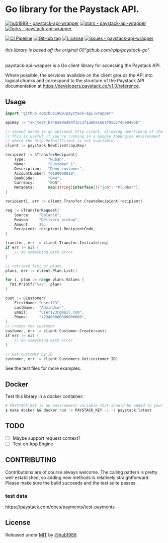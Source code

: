 # Go library for the Paystack API.
[![hub1989 - paystack-api-wrapper](https://img.shields.io/static/v1?label=hub1989&message=paystack-api-wrapper&color=blue&logo=github)](https://github.com/hub1989/paystack-api-wrapper "Go to GitHub repo")
[![stars - paystack-api-wrapper](https://img.shields.io/github/stars/hub1989/paystack-api-wrapper?style=social)](https://github.com/hub1989/paystack-api-wrapper)
[![forks - paystack-api-wrapper](https://img.shields.io/github/forks/hub1989/paystack-api-wrapper?style=social)](https://github.com/hub1989/paystack-api-wrapper)

[![CI Pipeline](https://github.com/hub1989/paystack-api-wrapper/workflows/CI%20Pipeline/badge.svg)](https://github.com/hub1989/paystack-api-wrapper/actions?query=workflow:"CI+Pipeline")
[![GitHub tag](https://img.shields.io/github/tag/hub1989/paystack-api-wrapper?include_prereleases=&sort=semver&color=blue)](https://github.com/hub1989/paystack-api-wrapper/releases/)
[![License](https://img.shields.io/badge/License-MIT-blue)](#license)
[![issues - paystack-api-wrapper](https://img.shields.io/github/issues/hub1989/paystack-api-wrapper)](https://github.com/hub1989/paystack-api-wrapper/issues)

###### this library is based off the original 00"github.com/rpip/paystack-go"
paystack-api-wrapper is a Go client library for accessing the Paystack API.

Where possible, the services available on the client groups the API into logical chunks and correspond to the structure of the Paystack API documentation at https://developers.paystack.co/v1.0/reference.

## Usage

``` go
import "github.com/hub1989/paystack-api-wrapper"

apiKey := "sk_test_b748a89ad84f35c2f1a8b81681f956274de048bb"

// second param is an optional http client, allowing overriding of the HTTP client to use.
// This is useful if you're running in a Google AppEngine environment
// where the http.DefaultClient is not available.
client := paystack.NewClient(apiKey)

recipient := &TransferRecipient{
    Type:          "Nuban",
    Name:          "Customer 1",
    Description:   "Demo customer",
    AccountNumber: "0100000010",
    BankCode:      "044",
    Currency:      "NGN",
    Metadata:      map[string]interface{}{"job": "Plumber"},
}

recipient1, err := client.Transfer.CreateRecipient(recipient)

req := &TransferRequest{
    Source:    "balance",
    Reason:    "Delivery pickup",
    Amount:    30,
    Recipient: recipient1.RecipientCode,
}

transfer, err := client.Transfer.Initiate(req)
if err != nil {
    // do something with error
}

// retrieve list of plans
plans, err := client.Plan.List()

for i, plan := range plans.Values {
  fmt.Printf("%+v", plan)
}

cust := &Customer{
    FirstName: "User123",
    LastName:  "AdminUser",
    Email:     "user123@gmail.com",
    Phone:     "+23400000000000000",
}
// create the customer
customer, err := client.Customer.Create(cust)
if err != nil {
    // do something with error
}

// Get customer by ID
customer, err := client.Customers.Get(customer.ID)
```

See the test files for more examples.

## Docker

Test this library in a docker container:

```bash
# PAYSTACK_KEY is an environment variable that should be added to your rc file. i.e .bashrc
$ make docker && docker run -e PAYSTACK_KEY -i -t paystack:latest
```

## TODO
- [ ] Maybe support request context?
- [ ] Test on App Engine

## CONTRIBUTING
Contributions are of course always welcome. The calling pattern is pretty well established, so adding new methods is relatively straightforward. Please make sure the build succeeds and the test suite passes.

### test data
https://paystack.com/docs/payments/test-payments

## License

Released under [MIT](/LICENSE) by [@hub1989](https://github.com/hub1989).
